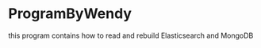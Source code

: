ProgramByWendy
==============
this program contains how to read and rebuild Elasticsearch and MongoDB 
